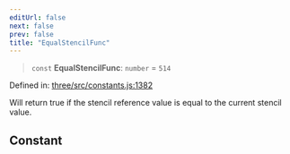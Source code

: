 ```yaml
---
editUrl: false
next: false
prev: false
title: "EqualStencilFunc"
---
```


> `const` **EqualStencilFunc**: `number` = `514`

Defined in: [three/src/constants.js:1382](https://github.com/DefinitelyMaybe/three-i18n/blob/fa57b79433d1c349ffb23a78727299c8d4190136/three/src/constants.js#L1382)

Will return true if the stencil reference value is equal to the current stencil value.

## Constant
